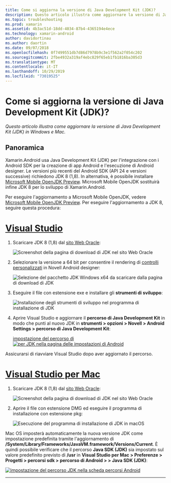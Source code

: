 ```yaml
---
title: Come si aggiorna la versione di Java Development Kit (JDK)?
description: Questo articolo illustra come aggiornare la versione di Java Development Kit (JDK) in Windows e Mac.
ms.topic: troubleshooting
ms.prod: xamarin
ms.assetid: 4b3ac51d-18dd-4034-87b4-4365194e4ece
ms.technology: xamarin-android
author: davidortinau
ms.author: daortin
ms.date: 09/07/2018
ms.openlocfilehash: 0f7499551db7d86d7978b9c3e1f562a2f054c202
ms.sourcegitcommit: 2fbe4932a319af4ebc829f65eb1fb1816ba305d3
ms.translationtype: MT
ms.contentlocale: it-IT
ms.lasthandoff: 10/29/2019
ms.locfileid: "73019525"
---
```

# <a name="how-do-i-update-the-java-development-kit-jdk-version"></a>Come si aggiorna la versione di Java Development Kit (JDK)?

_Questo articolo illustra come aggiornare la versione di Java Development Kit (JDK) in Windows e Mac._

## <a name="overview"></a>Panoramica

Xamarin.Android usa Java Development Kit (JDK) per l'integrazione con i Android SDK per la creazione di app Android e l'esecuzione di Android designer. Le versioni più recenti del Android SDK (API 24 e versioni successive) richiedono JDK 8 (1,8). In alternativa, è possibile installare [Microsoft Mobile OpenJDK Preview](~/android/get-started/installation/openjdk.md). Microsoft Mobile OpenJDK sostituirà infine JDK 8 per lo sviluppo di Xamarin.Android.

Per eseguire l'aggiornamento a Microsoft Mobile OpenJDK, vedere [Microsoft Mobile OpenJDK Preview](~/android/get-started/installation/openjdk.md). Per eseguire l'aggiornamento a JDK 8, seguire questa procedura:

# <a name="visual-studiotabwindows"></a>[Visual Studio](#tab/windows)

1. Scaricare JDK 8 (1,8) dal [sito Web Oracle](https://www.oracle.com/technetwork/java/javase/downloads/index.html):

    ![Screenshot della pagina di download di JDK nel sito Web Oracle](update-jdk-images/image1.png)

2. Selezionare la versione a 64 bit per consentire il rendering di [controlli personalizzati](https://github.com/xamarin/release-notes-archive/blob/master/release-notes/vs/xamarin.vs_4/xamarin.vs_4.2/index.md#androiddesignercustomcontrols) in Novell Android designer:

    ![Selezione del pacchetto JDK Windows x64 da scaricare dalla pagina di download di JDK](update-jdk-images/image2.png)

3. Eseguire il file con estensione exe e installare gli **strumenti di sviluppo**:

    ![Installazione degli strumenti di sviluppo nel programma di installazione di JDK](update-jdk-images/image3.png)

4. Aprire Visual Studio e aggiornare il **percorso di Java Development Kit** in modo che punti al nuovo JDK in **strumenti > opzioni > Novell > Android Settings > percorso di Java Development Kit**:

    [impostazione del percorso di![per JDK nella pagina delle impostazioni di Android](update-jdk-images/image4-sml.png)](update-jdk-images/image4.png#lightbox)

Assicurarsi di riavviare Visual Studio dopo aver aggiornato il percorso.

# <a name="visual-studio-for-mactabmacos"></a>[Visual Studio per Mac](#tab/macos)

1. Scaricare JDK 8 (1,8) dal [sito Web Oracle](https://www.oracle.com/technetwork/java/javase/downloads/index.html):

    ![Screenshot della pagina di download di JDK nel sito Web Oracle](update-jdk-images/image1.png)

2. Aprire il file con estensione DMG ed eseguire il programma di installazione con estensione pkg:

    ![Esecuzione del programma di installazione di JDK in macOS](update-jdk-images/image5.png)

Mac OS imposterà automaticamente la nuova versione JDK come impostazione predefinita tramite l'aggiornamento di **/System/Library/Frameworks/JavaVM.framework/Versions/Current**. È quindi possibile verificare che il percorso **Java SDK (JDK)** sia impostato sul valore predefinito previsto di **/usr** in **Visual Studio per Mac > Preferenze > Progetti > percorsi sdk > percorso di Android > > Java SDK (JDK)**:

[![impostazione del percorso JDK nella scheda percorsi Android](update-jdk-images/image6-sml.png)](update-jdk-images/image6.png#lightbox)

-----
